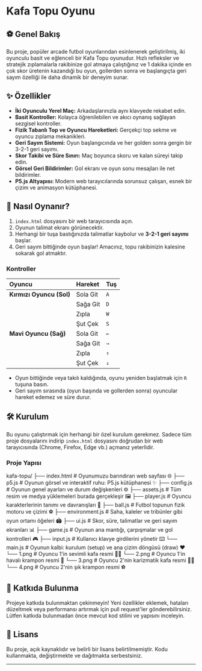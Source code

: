 # Kafa Topu Oyunu
## ⚽ Genel Bakış

Bu proje, popüler arcade futbol oyunlarından esinlenerek geliştirilmiş, iki oyunculu basit ve eğlenceli bir Kafa Topu oyunudur. Hızlı refleksler ve stratejik zıplamalarla rakibinize gol atmaya çalıştığınız ve 1 dakika içinde en çok skor üretenin kazandıği bu oyun, gollerden sonra ve başlangıçta geri sayım özelliği ile daha dinamik bir deneyim sunar.

## ✨ Özellikler

-   **İki Oyunculu Yerel Maç:** Arkadaşlarınızla aynı klavyede rekabet edin.
-   **Basit Kontroller:** Kolayca öğrenilebilen ve akıcı oynanış sağlayan sezgisel kontroller.
-   **Fizik Tabanlı Top ve Oyuncu Hareketleri:** Gerçekçi top sekme ve oyuncu zıplama mekanikleri.
-   **Geri Sayım Sistemi:** Oyun başlangıcında ve her golden sonra gergin bir 3-2-1 geri sayımı.
-   **Skor Takibi ve Süre Sınırı:** Maç boyunca skoru ve kalan süreyi takip edin.
-   **Görsel Geri Bildirimler:** Gol ekranı ve oyun sonu mesajları ile net bildirimler.
-   **P5.js Altyapısı:** Modern web tarayıcılarında sorunsuz çalışan, esnek bir çizim ve animasyon kütüphanesi.

## 🚀 Nasıl Oynanır?

1.  `index.html` dosyasını bir web tarayıcısında açın.
2.  Oyunun talimat ekranı görünecektir.
3.  Herhangi bir tuşa bastığınızda talimatlar kaybolur ve **3-2-1 geri sayımı** başlar.
4.  Geri sayım bittiğinde oyun başlar! Amacınız, topu rakibinizin kalesine sokarak gol atmaktır.

### Kontroller

| Oyuncu         | Hareket   | Tuş |
| :------------- | :-------- | :-- |
| **Kırmızı Oyuncu (Sol)** | Sola Git   | `A` |
|                | Sağa Git   | `D` |
|                | Zıpla     | `W` |
|                | Şut Çek   | `S` |
| **Mavi Oyuncu (Sağ)** | Sola Git   | `←` |
|                | Sağa Git   | `→` |
|                | Zıpla     | `↑` |
|                | Şut Çek   | `↓` |

-   Oyun bittiğinde veya takılı kaldığında, oyunu yeniden başlatmak için `R` tuşuna basın.
-   Geri sayım sırasında (oyun başında ve gollerden sonra) oyuncular hareket edemez ve süre durur.

## 🛠️ Kurulum

Bu oyunu çalıştırmak için herhangi bir özel kurulum gerekmez. Sadece tüm proje dosyalarını indirip `index.html` dosyasını doğrudan bir web tarayıcısında (Chrome, Firefox, Edge vb.) açmanız yeterlidir.

### Proje Yapısı
kafa-topu/
├── index.html            # Oyunumuzu barındıran web sayfası 🌐
├── p5.js                 # Oyunun görsel ve interaktif ruhu: P5.js kütüphanesi ✨
├── config.js             # Oyunun genel ayarları ve durum değişkenleri ⚙️
├── assets.js             # Tüm resim ve medya yüklemeleri burada gerçekleşir 🖼️
├── player.js             # Oyuncu karakterlerinin tanımı ve davranışları 🧍
├── ball.js               # Futbol topunun fizik motoru ve çizimi ⚽
├── environment.js        # Saha, kaleler ve tribünler gibi oyun ortamı öğeleri 🏟️
├── ui.js                 # Skor, süre, talimatlar ve geri sayım ekranları 📊
├── game.js               # Oyunun ana mantığı, çarpışmalar ve gol kontrolleri 🎮
├── input.js              # Kullanıcı klavye girdilerini yönetir ⌨️
└── main.js               # Oyunun kalbi: kurulum (setup) ve ana çizim döngüsü (draw) ❤️
└── 1.png                 # Oyuncu 1'in sevimli kafa resmi 🧑‍🦰
└── 2.png                 # Oyuncu 1'in havalı krampon resmi 👟
└── 3.png                 # Oyuncu 2'nin karizmatik kafa resmi 🧑‍🦳
└── 4.png                 # Oyuncu 2'nin şık krampon resmi ⚽️

## 🤝 Katkıda Bulunma

Projeye katkıda bulunmaktan çekinmeyin! Yeni özellikler eklemek, hataları düzeltmek veya performansı artırmak için pull request'ler gönderebilirsiniz. Lütfen katkıda bulunmadan önce mevcut kod stilini ve yapısını inceleyin.

## 📄 Lisans

Bu proje, açık kaynaklıdır ve belirli bir lisans belirtilmemiştir. Kodu kullanmakta, değiştirmekte ve dağıtmakta serbestsiniz.

---
